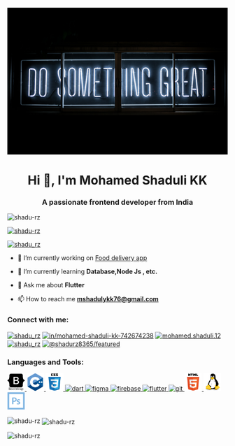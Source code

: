 ![logo](https://github.com/shadu-rz/shadu-rz/blob/main/git.png)

<h1 align="center">Hi 👋, I'm Mohamed Shaduli KK</h1>
<h3 align="center">A passionate frontend developer from India</h3>

<p align="left"> <img src="https://komarev.com/ghpvc/?username=shadu-rz&label=Profile%20views&color=0e75b6&style=flat" alt="shadu-rz" /> </p>

<p align="left"> <a href="https://github.com/ryo-ma/github-profile-trophy"><img src="https://github-profile-trophy.vercel.app/?username=shadu-rz" alt="shadu-rz" /></a> </p>

<p align="left"> <a href="https://twitter.com/shadu_rz" target="blank"><img src="https://img.shields.io/twitter/follow/shadu_rz?logo=twitter&style=for-the-badge" alt="shadu_rz" /></a> </p>

- 🔭 I’m currently working on [Food delivery app](https://github.com/shadu-rz/Flavor-Fleet-)

- 🌱 I’m currently learning **Database,Node Js , etc.**

- 💬 Ask me about **Flutter**

- 📫 How to reach me **mshadulykk76@gmail.com**

<h3 align="left">Connect with me:</h3>
<p align="left">
<a href="https://twitter.com/shadu_rz" target="blank"><img align="center" src="https://raw.githubusercontent.com/rahuldkjain/github-profile-readme-generator/master/src/images/icons/Social/twitter.svg" alt="shadu_rz" height="30" width="40" /></a>
<a href="https://linkedin.com/in/in/mohamed-shaduli-kk-742674238" target="blank"><img align="center" src="https://raw.githubusercontent.com/rahuldkjain/github-profile-readme-generator/master/src/images/icons/Social/linked-in-alt.svg" alt="in/mohamed-shaduli-kk-742674238" height="30" width="40" /></a>
<a href="https://fb.com/mohamed.shaduli.12" target="blank"><img align="center" src="https://raw.githubusercontent.com/rahuldkjain/github-profile-readme-generator/master/src/images/icons/Social/facebook.svg" alt="mohamed.shaduli.12" height="30" width="40" /></a>
<a href="https://instagram.com/shadu_rz" target="blank"><img align="center" src="https://raw.githubusercontent.com/rahuldkjain/github-profile-readme-generator/master/src/images/icons/Social/instagram.svg" alt="shadu_rz" height="30" width="40" /></a>
<a href="https://www.youtube.com/c/@shadurz8365/featured" target="blank"><img align="center" src="https://raw.githubusercontent.com/rahuldkjain/github-profile-readme-generator/master/src/images/icons/Social/youtube.svg" alt="@shadurz8365/featured" height="30" width="40" /></a>
</p>

<h3 align="left">Languages and Tools:</h3>
<p align="left"> <a href="https://getbootstrap.com" target="_blank" rel="noreferrer"> <img src="https://raw.githubusercontent.com/devicons/devicon/master/icons/bootstrap/bootstrap-plain-wordmark.svg" alt="bootstrap" width="40" height="40"/> </a> <a href="https://www.w3schools.com/cpp/" target="_blank" rel="noreferrer"> <img src="https://raw.githubusercontent.com/devicons/devicon/master/icons/cplusplus/cplusplus-original.svg" alt="cplusplus" width="40" height="40"/> </a> <a href="https://www.w3schools.com/css/" target="_blank" rel="noreferrer"> <img src="https://raw.githubusercontent.com/devicons/devicon/master/icons/css3/css3-original-wordmark.svg" alt="css3" width="40" height="40"/> </a> <a href="https://dart.dev" target="_blank" rel="noreferrer"> <img src="https://www.vectorlogo.zone/logos/dartlang/dartlang-icon.svg" alt="dart" width="40" height="40"/> </a> <a href="https://www.figma.com/" target="_blank" rel="noreferrer"> <img src="https://www.vectorlogo.zone/logos/figma/figma-icon.svg" alt="figma" width="40" height="40"/> </a> <a href="https://firebase.google.com/" target="_blank" rel="noreferrer"> <img src="https://www.vectorlogo.zone/logos/firebase/firebase-icon.svg" alt="firebase" width="40" height="40"/> </a> <a href="https://flutter.dev" target="_blank" rel="noreferrer"> <img src="https://www.vectorlogo.zone/logos/flutterio/flutterio-icon.svg" alt="flutter" width="40" height="40"/> </a> <a href="https://git-scm.com/" target="_blank" rel="noreferrer"> <img src="https://www.vectorlogo.zone/logos/git-scm/git-scm-icon.svg" alt="git" width="40" height="40"/> </a> <a href="https://www.w3.org/html/" target="_blank" rel="noreferrer"> <img src="https://raw.githubusercontent.com/devicons/devicon/master/icons/html5/html5-original-wordmark.svg" alt="html5" width="40" height="40"/> </a> <a href="https://www.linux.org/" target="_blank" rel="noreferrer"> <img src="https://raw.githubusercontent.com/devicons/devicon/master/icons/linux/linux-original.svg" alt="linux" width="40" height="40"/> </a> <a href="https://www.photoshop.com/en" target="_blank" rel="noreferrer"> <img src="https://raw.githubusercontent.com/devicons/devicon/master/icons/photoshop/photoshop-line.svg" alt="photoshop" width="40" height="40"/> </a> </p>

<p><img align="left" src="https://github-readme-stats.vercel.app/api/top-langs?username=shadu-rz&show_icons=true&locale=en&layout=compact" alt="shadu-rz" /></p>

<p>&nbsp;<img align="center" src="https://github-readme-stats.vercel.app/api?username=shadu-rz&show_icons=true&locale=en" alt="shadu-rz" /></p>

<p><img align="center" src="https://github-readme-streak-stats.herokuapp.com/?user=shadu-rz&" alt="shadu-rz" /></p>
